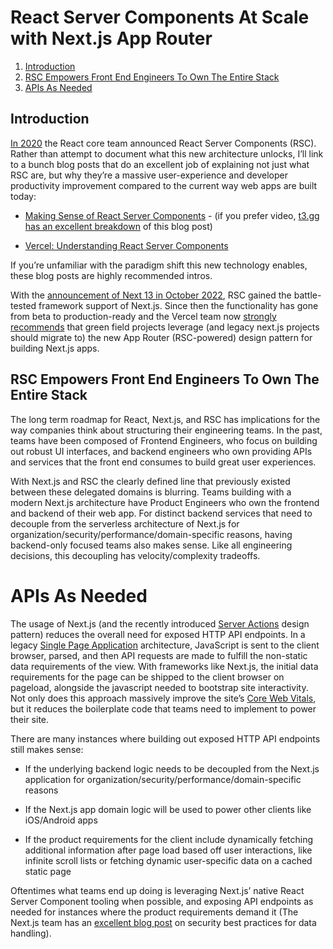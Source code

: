 # React Server Components At Scale with Next.js App Router

1. [Introduction](#introduction)
2. [RSC Empowers Front End Engineers To Own The Entire Stack](#rsc-empowers-front-end-engineers-to-own-the-entire-stack)
3. [APIs As Needed](#apis-as-needed)

## Introduction

[In 2020](https://react.dev/blog/2020/12/21/data-fetching-with-react-server-components) the React core team announced React Server Components (RSC). Rather than attempt to document what this new architecture unlocks, I’ll link to a bunch blog posts that do an excellent job of explaining not just what RSC are, but why they’re a massive user-experience and developer productivity improvement compared to the current way web apps are built today:

- [Making Sense of React Server Components](https://www.joshwcomeau.com/react/server-components/) - (if you prefer video, [t3.gg has an excellent breakdown](https://www.youtube.com/watch?v=VIwWgV3Lc6s) of this blog post)

- [Vercel: Understanding React Server Components](https://vercel.com/blog/understanding-react-server-components)

If you’re unfamiliar with the paradigm shift this new technology enables, these blog posts are highly recommended intros.

With the [announcement of Next 13 in October 2022](https://nextjs.org/blog/next-13#new-app-directory-beta), RSC gained the battle-tested framework support of Next.js. Since then the functionality has gone from beta to production-ready and the Vercel team now [strongly recommends](https://nextjs.org/docs/app) that green field projects leverage (and legacy next.js projects should migrate to) the new App Router (RSC-powered) design pattern for building Next.js apps.

## RSC Empowers Front End Engineers To Own The Entire Stack

The long term roadmap for React, Next.js, and RSC has implications for the way companies think about structuring their engineering teams. In the past, teams have been composed of Frontend Engineers, who focus on building out robust UI interfaces, and backend engineers who own providing APIs and services that the front end consumes to build great user experiences.

With Next.js and RSC the clearly defined line that previously existed between these delegated domains is blurring. Teams building with a modern Next.js architecture have Product Engineers who own the frontend and backend of their web app. For distinct backend services that need to decouple from the serverless architecture of Next.js for organization/security/performance/domain-specific reasons, having backend-only focused teams also makes sense. Like all engineering decisions, this decoupling has velocity/complexity tradeoffs.

# APIs As Needed

The usage of Next.js (and the recently introduced [Server Actions](https://nextjs.org/docs/app/api-reference/functions/server-actions) design pattern) reduces the overall need for exposed HTTP API endpoints. In a legacy [Single Page Application](https://developer.mozilla.org/en-US/docs/Glossary/SPA) architecture, JavaScript is sent to the client browser, parsed, and then API requests are made to fulfill the non-static data requirements of the view. With frameworks like Next.js, the initial data requirements for the page can be shipped to the client browser on pageload, alongside the javascript needed to bootstrap site interactivity. Not only does this approach massively improve the site’s [Core Web Vitals](https://web.dev/explore/learn-core-web-vitals), but it reduces the boilerplate code that teams need to implement to power their site.

There are many instances where building out exposed HTTP API endpoints still makes sense:

- If the underlying backend logic needs to be decoupled from the Next.js application for organization/security/performance/domain-specific reasons

- If the Next.js app domain logic will be used to power other clients like iOS/Android apps

- If the product requirements for the client include dynamically fetching additional information after page load based off user interactions, like infinite scroll lists or fetching dynamic user-specific data on a cached static page

Oftentimes what teams end up doing is leveraging Next.js’ native React Server Component tooling when possible, and exposing API endpoints as needed for instances where the product requirements demand it (The Next.js team has an [excellent blog post](https://nextjs.org/blog/security-nextjs-server-components-actions) on security best practices for data handling).
